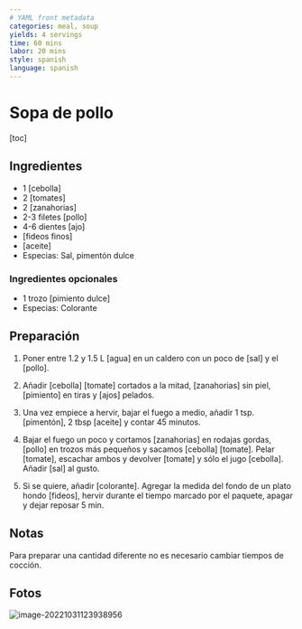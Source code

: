 ```yaml
---
# YAML front metadata
categories: meal, soup
yields: 4 servings
time: 60 mins
labor: 20 mins
style: spanish
language: spanish
---
```


# Sopa de pollo

[toc]

## Ingredientes

- 1 [cebolla]
- 2 [tomates]
- 2 [zanahorias]
- 2-3 filetes [pollo]
- 4-6 dientes [ajo]
- [fideos finos]
- [aceite]
- Especias: Sal, pimentón dulce

### Ingredientes opcionales

- 1 trozo [pimiento dulce]
- Especias: Colorante

## Preparación

1. Poner entre 1.2 y 1.5 L [agua] en un caldero con un poco de [sal] y el [pollo].

2. Añadir [cebolla] [tomate] cortados a la mitad, [zanahorias] sin piel, [pimiento] en tiras y [ajos] pelados.

3. Una vez empiece a hervir, bajar el fuego a medio, añadir 1 tsp. [pimentón], 2 tbsp [aceite] y contar 45 minutos.

4. Bajar el fuego un poco y cortamos [zanahorias] en rodajas gordas, [pollo] en trozos más pequeños y sacamos [cebolla] [tomate]. Pelar [tomate], escachar ambos y devolver [tomate] y sólo el jugo [cebolla]. Añadir [sal] al gusto.

5. Si se quiere, añadir [colorante]. Agregar la medida del fondo de un plato hondo [fideos], hervir durante el tiempo marcado por el paquete, apagar y dejar reposar 5 min.

## Notas
Para preparar una cantidad diferente no es necesario cambiar tiempos de cocción.

## Fotos

![image-20221031123938956](Q:\Pablo\Recetas\assets\image-20221031123938956.png)
